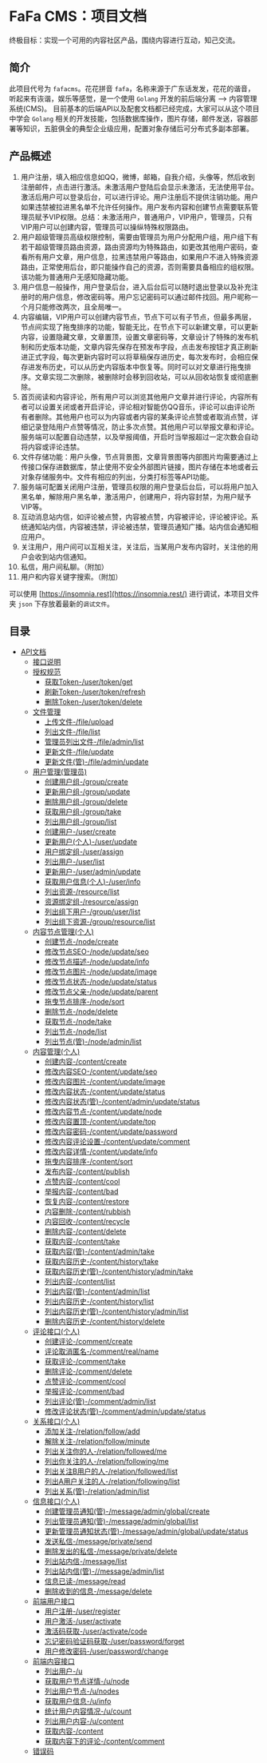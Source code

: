 # FaFa CMS：项目文档

终极目标：实现一个可用的内容社区产品，围绕内容进行互动，知己交流。

## 简介

此项目代号为 `fafacms`。花花拼音 `fafa`，名称来源于广东话发发，花花的谐音，听起来有诙谐，娱乐等感觉，是一个使用 `Golang` 开发的前后端分离 --> 内容管理系统(CMS)。
目前基本的后端API以及配套文档都已经完成，大家可以从这个项目中学会 `Golang` 相关的开发技能，包括数据库操作，图片存储，邮件发送，容器部署等知识，五脏俱全的典型企业级应用，配置对象存储后可分布式多副本部署。

## 产品概述

1. 用户注册，填入相应信息如QQ，微博，邮箱，自我介绍，头像等，然后收到注册邮件，点击进行激活。未激活用户登陆后会显示未激活，无法使用平台。激活后用户可以登录后台，可以进行评论。用户注册后不提供注销功能。用户如果违禁被拉进黑名单不允许任何操作。用户发布内容和创建节点需要联系管理员赋予VIP权限。总结：未激活用户，普通用户，VIP用户，管理员，只有VIP用户可以创建内容，管理员可以操纵特殊权限路由。
2. 用户超级管理员高级权限控制，需要由管理员为用户分配用户组，用户组下有若干超级管理员路由资源，路由资源均为特殊路由，如更改其他用户密码，查看所有用户文章，用户信息，拉黑违禁用户等路由，如果用户不进入特殊资源路由，正常使用后台，即只能操作自己的资源，否则需要具备相应的组权限。该功能为普通用户无感知隐藏功能。
3. 用户信息一般操作，用户登录后台，进入后台后可以随时退出登录以及补充注册时的用户信息，修改密码等。用户忘记密码可以通过邮件找回。用户昵称一个月只能修改两次，且全局唯一。
4. 内容编辑，VIP用户可以创建内容节点，节点下可以有子节点，但最多两层，节点间实现了拖曳排序的功能，智能无比，在节点下可以新建文章，可以更新内容，设置隐藏文章，文章置顶，设置文章密码等，文章设计了特殊的发布机制和历史版本功能，文章内容先保存在预发布字段，点击发布按钮才真正刷新进正式字段，每次更新内容时可以将草稿保存进历史，每次发布时，会相应保存进发布历史，可以从历史内容版本中恢复等。同时可以对文章进行拖曳排序。文章实现二次删除，被删除时会移到回收站，可以从回收站恢复或彻底删除。
5. 首页阅读和内容评论，所有用户可以浏览其他用户文章并进行评论，内容所有者可以设置关闭或者开启评论，评论相对智能仿QQ音乐，评论可以由评论所有者删除。其他用户也可以为内容或者内容的某条评论点赞或者取消点赞，详细记录登陆用户点赞等情况，防止多次点赞。其他用户可以举报文章和评论。服务端可以配置自动违禁，以及举报阈值，开启时当举报超过一定次数会自动将内容或评论违禁。
6. 文件存储功能：用户头像，节点背景图，文章背景图等内部图片均需要通过上传接口保存进数据库，禁止使用不安全外部图片链接，图片存储在本地或者云对象存储服务中。文件有相应的列出，分类打标签等API功能。
7. 服务端可配置关闭用户注册，管理员权限的用户登录后台后，可以将用户加入黑名单，解除用户黑名单，激活用户，创建用户，将内容封禁，为用户赋予VIP等。
8. 互动消息站内信，如评论被点赞，内容被点赞，内容被评论，评论被评论。系统通知站内信，内容被违禁，评论被违禁，管理员通知广播。站内信会通知相应用户。
9. 关注用户，用户间可以互相关注，关注后，当某用户发布内容时，关注他的用户会收到站内信通知。
10. 私信，用户间私聊。（附加）
11. 用户和内容关键字搜索。（附加）

可以使用 [https://insomnia.rest](https://insomnia.rest/) 进行调试，本项目文件夹 `json` 下存放着最新的`调试文件`。

## 目录

* [API文档](http/README.md)
    * [接口说明](http/api.md)
    * [授权规范](http/auth.md)
        * [获取Token-/user/token/get](api/user/token_get.md)
        * [刷新Token-/user/token/refresh](api/user/token_refresh.md)
        * [删除Token-/user/token/delete](api/user/token_delete.md)
    * [文件管理](api/file/README.md)
        * [上传文件-/file/upload](api/file/upload.md)
        * [列出文件-/file/list](api/file/list.md)
        * [管理员列出文件-/file/admin/list](api/file/admin_list.md)
        * [更新文件-/file/update](api/file/update.md)
        * [更新文件(管)-/file/admin/update](api/file/admin_update.md)
    * [用户管理(管理员)](api/user/README.md)
        * [创建用户组-/group/create](api/group/create.md)
        * [更新用户组-/group/update](api/group/update.md)
        * [删除用户组-/group/delete](api/group/delete.md)
        * [获取用户组-/group/take](api/group/take.md)
        * [列出用户组-/group/list](api/group/list.md)
        * [创建用户-/user/create](api/user/create.md)
        * [更新用户(个人)-/user/update](api/user/update.md)
        * [用户绑定组-/user/assign](api/user/assign.md)
        * [列出用户-/user/list](api/user/list.md)
        * [更新用户-/user/admin/update](api/user/admin_update.md)
        * [获取用户信息(个人)-/user/info](api/user/info.md)
        * [列出资源-/resource/list](api/resource/list.md)
        * [资源绑定组-/resource/assign](api/resource/assign.md)
        * [列出组下用户-/group/user/list](api/group/user_list.md)
        * [列出组下资源-/group/resource/list](api/group/resource_list.md)
    * [内容节点管理(个人)](api/node/README.md)
        * [创建节点-/node/create](api/node/create.md)
        * [修改节点SEO-/node/update/seo](api/node/update_seo.md)
        * [修改节点描述-/node/update/info](api/node/update_info.md)
        * [修改节点图片-/node/update/image](api/node/update_image.md)
        * [修改节点状态-/node/update/status](api/node/update_status.md)
        * [修改节点父亲-/node/update/parent](api/node/update_parent.md)
        * [拖曳节点排序-/node/sort](api/node/sort.md)
        * [删除节点-/node/delete](api/node/delete.md)
        * [获取节点-/node/take](api/node/take.md)
        * [列出节点-/node/list](api/node/list.md)
        * [列出节点(管)-/node/admin/list](api/node/admin_list.md)
    * [内容管理(个人)](api/c/README.md)
        * [创建内容-/content/create](api/c/create.md)
        * [修改内容SEO-/content/update/seo](api/c/update_seo.md)
        * [修改内容图片-/content/update/image](api/c/update_image.md)
        * [修改内容状态-/content/update/status](api/c/update_status.md)
        * [修改内容状态(管)-/content/admin/update/status](api/c/admin_update_status.md)
        * [修改内容节点-/content/update/node](api/c/update_node.md)
        * [修改内容置顶-/content/update/top](api/c/update_top.md)
        * [修改内容密码-/content/update/password](api/c/update_password.md)
        * [修改内容评论设置-/content/update/comment](api/c/update_comment.md)
        * [修改内容详情-/content/update/info](api/c/update_info.md)
        * [拖曳内容排序-/content/sort](api/c/sort.md)
        * [发布内容-/content/publish](api/c/publish.md)
        * [点赞内容-/content/cool](api/c/cool.md)
        * [举报内容-/content/bad](api/c/bad.md)
        * [恢复内容-/content/restore](api/c/restore.md)
        * [内容删除-/content/rubbish](api/c/rubbish.md)
        * [内容回收-/content/recycle](api/c/recycle.md)
        * [删除内容-/content/delete](api/c/delete.md)
        * [获取内容-/content/take](api/c/take.md)
        * [获取内容(管)-/content/admin/take](api/c/admin_take.md)
        * [获取内容历史-/content/history/take](api/c/history_take.md)
        * [获取内容历史(管)-/content/history/admin/take](api/c/history_admin_take.md)
        * [列出内容-/content/list](api/c/list.md)
        * [列出内容(管)-/content/admin/list](api/c/admin_list.md)
        * [列出内容历史-/content/history/list](api/c/history_list.md)
        * [列出内容历史(管)-/content/history/admin/list](api/c/history_admin_list.md)
        * [删除内容历史-/content/history/delete](api/c/history_delete.md)
    * [评论接口(个人)](api/comment/README.md)
        * [创建评论-/comment/create](api/comment/create.md)
        * [评论取消匿名-/comment/real/name](api/comment/real_name.md)
        * [获取评论-/comment/take](api/comment/take.md)    
        * [删除评论-/comment/delete](api/comment/delete.md)   
        * [点赞评论-/comment/cool](api/comment/cool.md)
        * [举报评论-/comment/bad](api/comment/bad.md)
        * [列出评论(管)-/comment/admin/list](api/comment/admin_list.md)
        * [修改评论状态(管)-/comment/admin/update/status](api/comment/admin_update_status.md)
    * [关系接口(个人)](api/relation/README.md)
        * [添加关注-/relation/follow/add](api/relation/follow_add.md)
        * [解除关注-/relation/follow/minute](api/relation/follow_minute.md)    
        * [列出关注你的人-/relation/followed/me](api/relation/followed_me.md)
        * [列出你关注的人-/relation/following/me](api/relation/following_me.md)
        * [列出关注B用户的人-/relation/followed/list](api/relation/followed_list.md)
        * [列出A用户关注的人-/relation/following/list](api/relation/following_list.md)
        * [列出关系(管)-/relation/admin/list](api/relation/admin_list.md)
    * [信息接口(个人)](api/message/README.md)
        * [创建管理员通知(管)-/message/admin/global/create](api/message/admin_global_create.md)
        * [列出管理员通知(管)-/message/admin/global/list](api/message/admin_global_list.md)
        * [更新管理员通知状态(管)-/message/admin/global/update/status](api/message/admin_global_update_status.md)
        * [发送私信-/message/private/send](api/message/private_send.md)
        * [删除发出的私信-/message/private/delete](api/message/private_delete.md)
        * [列出站内信-/message/list](api/message/list.md)
        * [列出站内信(管)-//message/admin/list](api/message/admin_list.md)    
        * [信息已读-/message/read](api/message/read.md)
        * [删除收到的信息-/message/delete](api/message/delete.md)
    * [前端用户接口](api/home/README.md)
        * [用户注册-/user/register](api/home/user_register.md)
        * [用户激活-/user/activate](api/home/user_activate.md)
        * [激活码获取-/user/activate/code](api/home/user_activate_code.md)
        * [忘记密码验证码获取-/user/password/forget](api/home/user_pass_forget.md)
        * [用户修改密码-/user/password/change](api/home/user_pass_change.md)
    * [前端内容接口](api/home/README.md)
        * [列出用户-/u](api/home/u.md)
        * [获取用户节点详情-/u/node](api/home/u_node.md)
        * [列出用户节点-/u/nodes](api/home/u_nodes.md)
        * [获取用户信息-/u/info](api/home/u_info.md)
        * [统计用户内容情况-/u/count](api/home/u_count.md)
        * [列出用户内容-/u/content](api/home/u_content.md)
        * [获取内容-/content](api/home/content.md)
        * [获取内容下的评论-/content/comment](api/home/content_coment.md)
    * [错误码](http/errcode.md)

